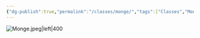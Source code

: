 ```yaml
---
{"dg-publish":true,"permalink":"/classes/monge/","tags":["Classes","Monge"]}
---
```



![Monge.jpeg|left|400](/img/user/Arquivos/Monge.jpeg)